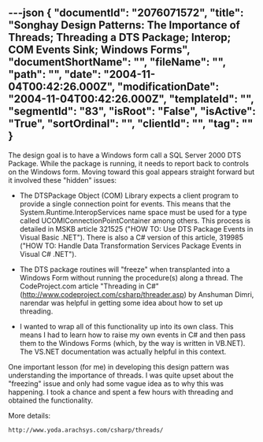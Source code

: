 ---json
{
  "documentId": "2076071572",
  "title": "Songhay Design Patterns: The Importance of Threads; Threading a DTS Package; Interop; COM Events Sink; Windows Forms",
  "documentShortName": "",
  "fileName": "",
  "path": "",
  "date": "2004-11-04T00:42:26.000Z",
  "modificationDate": "2004-11-04T00:42:26.000Z",
  "templateId": "",
  "segmentId": "83",
  "isRoot": "False",
  "isActive": "True",
  "sortOrdinal": "",
  "clientId": "",
  "tag": ""
}
---

The design goal is to have a Windows form call a SQL Server 2000 DTS Package. While the package is running, it needs to report back to controls on the Windows form. Moving toward this goal appears straight forward but it involved these &quot;hidden&quot; issues:

* The DTSPackage Object (COM) Library expects a client program to provide a single connection point for events. This means that the System.Runtime.InteropServices name space must be used for a type called UCOMIConnectionPointContainer among others. This process is detailed in MSKB article 321525 (&quot;HOW TO: Use DTS Package Events in Visual Basic .NET&quot;). There is also a C# version of this article, 319985 (&quot;HOW TO: Handle Data Transformation Services Package Events in Visual C# .NET&quot;).

* The DTS package routines will &quot;freeze&quot; when transplanted into a Windows Form without running the procedure(s) along a thread. The CodeProject.com article &quot;Threading in C#&quot; (http://www.codeproject.com/csharp/threader.asp) by Anshuman Dimri, narendar was helpful in getting some idea about how to set up threading.

* I wanted to wrap all of this functionality up into its own class. This means I had to learn how to raise my own events in C# and then pass them to the Windows Forms (which, by the way is written in VB.NET). The VS.NET documentation was actually helpful in this context.

One important lesson (for me) in developing this design pattern was understanding the importance of threads. I was quite upset about the &quot;freezing&quot; issue and only had some vague idea as to why this was happening. I took a chance and spent a few hours with threading and obtained the functionality.

More details:

    http://www.yoda.arachsys.com/csharp/threads/
